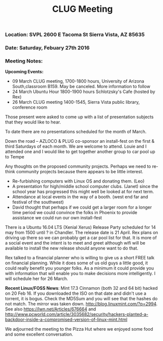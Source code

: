 ﻿---
layout: post
title: "CLUG Meeting"
Date: 2016-02-27
categories: meeting
---
### Location: SVPL 2600 E Tacoma St Sierra Vista, AZ 85635

### Date: Saturday, Febuary 27th 2016

### Meeting Notes:

**Upcoming Events:**

* 09 March CLUG meeting, 1700-1800 hours, University of Arizona South,classroom B159. May be canceled. More information to follow
* 24 March Ubuntu Hour 1800-1900 hours Schlotzsky's Cafe (hosted by Rex)
* 26 March CLUG meeting 1400-1545, Sierra Vista public library, conference room

Those present were asked to come up with a list of presentation subjects that they
would like to hear.

To date there are no presentations scheduled for the month of March.

Down the road – AZLOCO & PLUG co-sponsor an install-fest on the first & third Saturdays of each month. We are welcome to attend. Louie and I attended one and I would like to get together another group to car pool up to Tempe

Any thoughts on the proposed community projects. Perhaps we need to re-think community projects because there appears to be little interest.
 - Re-furbishing computers with Linux OS and donating them. (Leo)
 - A presentation for high/middle school computer clubs. (Janet) since the school year has progressed this might well be looked at for next term.
 - Attendance at local events in the way of a booth. (west end far and festival of the southwest)
 - David thought that perhaps if we could get a larger room for a longer time period we could convince the folks in Phoenix to provide assistance we could run our own install-fest

There is a Ubuntu 16.04 LTS (Xenial Xerus) Release Party scheduled for 14 may from 1500 until ? in Chandler. The release date is 21 April. Rex plans on driving up there so we can probably get a car pool list for that. It is more of a social event and the intent is to meet and greet although wifi will be available to install the new release should anyone want to do that.

Rex talked to a financial planner who is willing to give us a short FREE talk on financial planning. While it does some of us old guys a little good, it could really benefit you younger folks. As a minimum it could provide you with information that will enable you to make decisions more intelligently. I will schedule her for 26 March.

**Recent Linux/FOSS News**:
Mint 17.3 Cinnamon (both 32 and 64 bit) hacked on 20 Feb 16. If you downloaded the ISO on that date and didn't use a torrent, it is bogus. Check the MD5Sum and you will see that the hashes do not match. The mirror was taken down. <http://blog.linuxmint.com/?p=2994>. See also <https://lwn.net/Articles/676664> and <http://www.pcworld.com/article/3035682/security/hackers-planted-a-backdoor-inside-a-compromised-version-of-linux-mint.html>

We adjourned the meeting to the Pizza Hut where we enjoyed some food and some excellent conversation.
